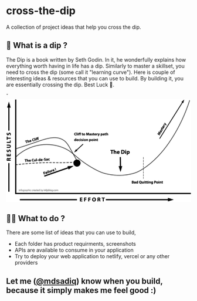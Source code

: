 # cross-the-dip

A collection of project ideas that help you cross the dip.


## 🤔 What is a dip ?

The Dip is a book written by Seth Godin. In it, he wonderfully explains how everything worth having in life has a dip. 
Similarly to master a skillset, you need to cross the dip (some call it "learning curve"). Here is couple of interesting ideas & resources that you can use to build. By building it, you are essentially crossing the dip. Best Luck 🤞.

̌
<img style="background:#fafafa;" src="./the-dip-seth-godin.png" />


## 👨‍💻 What to do ?
 There are some list of ideas that you can use to build,
   - Each folder has product requirments, screenshots
   - APIs are available to consume in your application
 - Try to deploy your web application to netlify, vercel or any other providers

 
 ## Let me ([@mdsadiq](https://twitter.com/_mdsadiq)) know when you build, because it simply makes me feel good :)


